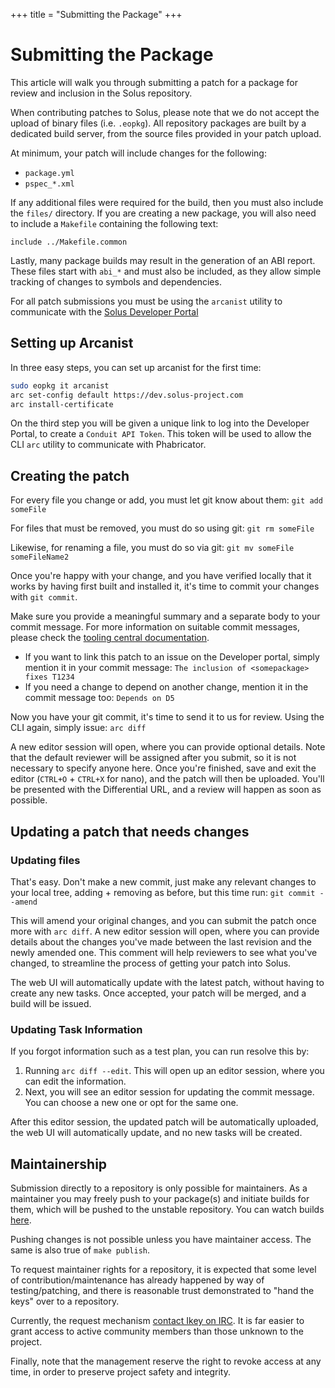 +++
title = "Submitting the Package"
+++
# Submitting the Package

This article will walk you through submitting a patch for a package for review and inclusion in the Solus repository.

When contributing patches to Solus, please note that we do not accept the upload of binary files (i.e. `.eopkg`).
All repository packages are built by a dedicated build server, from the source files provided in your patch upload.

At minimum, your patch will include changes for the following:

 * `package.yml`
 * `pspec_*.xml`

If any additional files were required for the build, then you must also include the `files/` directory.
If you are creating a new package, you will also need to include a `Makefile` containing the following text:

```
include ../Makefile.common
```

Lastly, many package builds may result in the generation of an ABI report. These files start with `abi_*` and must also
be included, as they allow simple tracking of changes to symbols and dependencies.

For all patch submissions you must be using the `arcanist` utility to communicate with the [Solus Developer Portal](https://dev.solus-project.com/)

## Setting up Arcanist

In three easy steps, you can set up arcanist for the first time:

``` bash
sudo eopkg it arcanist
arc set-config default https://dev.solus-project.com
arc install-certificate
```

On the third step you will be given a unique link to log into the Developer Portal, to create a `Conduit API Token`. This
token will be used to allow the CLI `arc` utility to communicate with Phabricator.


## Creating the patch

For every file you change or add, you must let git know about them: `git add someFile`

For files that must be removed, you must do so using git: `git rm someFile`

Likewise, for renaming a file, you must do so via git: `git mv someFile someFileName2`

Once you're happy with your change, and you have verified locally that it works by having first built and
installed it, it's time to commit your changes with `git commit`.

Make sure you provide a meaningful summary and a separate body to your commit message. For more information
on suitable commit messages, please check the [tooling central documentation](https://github.com/solus-project/tooling-central/blob/master/README.rst#using-git).

- If you want to link this patch to an issue on the Developer portal, simply mention it in your commit message: `The inclusion of <somepackage> fixes T1234`
- If you need a change to depend on another change, mention it in the commit message too: `Depends on D5`

Now you have your git commit, it's time to send it to us for review. Using the CLI again, simply issue: `arc diff`

A new editor session will open, where you can provide optional details. Note that the default reviewer will be assigned after you submit, so it is not necessary to specify anyone here. Once you're finished, save and exit the editor (`CTRL+O` + `CTRL+X` for nano), and the patch will then be uploaded. You'll be presented with the Differential URL, and a review will happen as soon as possible.

## Updating a patch that needs changes

### Updating files

That's easy. Don't make a new commit, just make any relevant changes to your local tree, adding + removing as
before, but this time run: `git commit --amend`

This will amend your original changes, and you can submit the patch once more with `arc diff`.
A new editor session will open, where you can provide details about the changes you've made between the last
revision and the newly amended one. This comment will help reviewers to see what you've changed, to streamline
the process of getting your patch into Solus.

The web UI will automatically update with the latest patch, without having to create any new tasks. Once accepted, your patch
will be merged, and a build will be issued.

### Updating Task Information

If you forgot information such as a test plan, you can run resolve this by:

1. Running `arc diff --edit`. This will open up an editor session, where you can edit the information.
2. Next, you will see an editor session for updating the commit message. You can choose a new one or opt for the same one.

After this editor session, the updated patch will be automatically uploaded, the web UI will automatically update, and no new tasks will be created.


## Maintainership

Submission directly to a repository is only possible for maintainers. As a maintainer you may freely push to your package(s) and initiate builds for them, which will be pushed to the unstable repository. You can watch 
builds [here](https://build.solus-project.com/).

Pushing changes is not possible unless you have maintainer access. The same is also true of `make publish`.

To request maintainer rights for a repository, it is expected that some level of contribution/maintenance has already happened by way of testing/patching, and there is reasonable trust demonstrated to "hand the keys" 
over to a repository.

Currently, the request mechanism [contact Ikey on IRC](/articles/contributing/getting-involved/en). It is far easier to grant access to active community members than those unknown to the project.

Finally, note that the management reserve the right to revoke access at any time, in order to preserve project safety and integrity.

